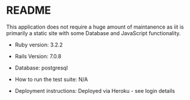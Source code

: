 # README

This application does not require a huge amount of maintanence as iit is primarily a static site with some Database and JavaScript functionality.

- Ruby version: 3.2.2

- Rails Version: 7.0.8

- Database: postgresql

- How to run the test suite: N/A

- Deployment instructions: Deployed via Heroku - see login details
